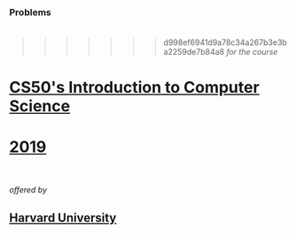 ### **Problems**<br><br>
>>>>>>> d998ef6941d9a78c34a267b3e3ba2259de7b84a8
*for the course*<br>
# **[CS50's Introduction to Computer Science](https://cs50.harvard.edu/x/2019/)**<br>
# **[2019](https://cs50.harvard.edu/x/2019/)**<br><br>
*offered by*<br>
## **[Harvard University](https://www.harvard.edu/)**<br><br>
